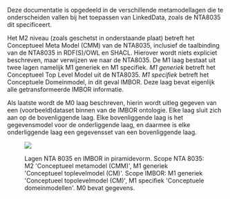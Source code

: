 Deze documentatie is opgedeeld in de verschillende metamodellagen die te onderscheiden vallen bij het toepassen van
LinkedData, zoals de NTA8035 dit specificeert.

Het M2 niveau (zoals geschetst in onderstaande plaat) betreft het Conceptueel Meta Model (CMM) van de NTA8035,
inclusief de taalbinding van de NTA8035 in RDF(S)/OWL en SHACL.
Hierover wordt niets expliciet beschreven, maar verwijzen we naar de NTA8035.
De M1 laag bestaat uit twee lagen namelijk M1 generiek en M1 specifiek.
_M1 generiek_ betreft het Conceptueel Top Level Model uit de NTA8035.
_M1 specifiek_ betreft het Conceptuele Domeinmodel, in dit geval IMBOR.
Deze laag bevat eigenlijk alle getransformeerde IMBOR informatie.

Als laatste wordt de M0 laag beschreven, hierin wordt uitleg gegeven van een (voorbeeld)dataset binnen van de IMBOR
ontologie. Elke laag sluit zich aan op de bovenliggende laag. Elke bovenliggende laag is het gegevensmodel voor de
onderliggende laag, en daarmee is elke onderliggende laag een gegevensset van een bovenliggende laag.

<figure>

![](img/M-lagen%20visualisatie%20IMBOR.png)

<figcaption>
Lagen NTA 8035 en IMBOR in piramidevorm.
Scope NTA 8035: M2 'Conceptueel metamodel (CMM)', M1 generiek 'Conceptueel toplevelmodel (CM)'.
Scope IMBOR: M1 generiek 'Conceptueel topolevelmodel (CM)', M1 specifiek 'Conceptuele domeinmodellen'.
M0 bevat gegevens.
</figcaption>
</figure>
